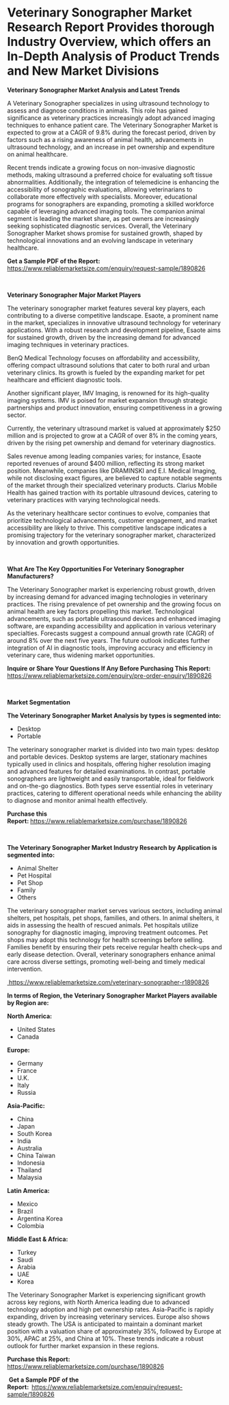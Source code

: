 <p><h1>Veterinary Sonographer Market Research Report Provides thorough Industry Overview, which offers an In-Depth Analysis of Product Trends and New Market Divisions</h1></p><p><strong>Veterinary Sonographer Market Analysis and Latest Trends</strong></p>
<p><p>A Veterinary Sonographer specializes in using ultrasound technology to assess and diagnose conditions in animals. This role has gained significance as veterinary practices increasingly adopt advanced imaging techniques to enhance patient care. The Veterinary Sonographer Market is expected to grow at a CAGR of 9.8% during the forecast period, driven by factors such as a rising awareness of animal health, advancements in ultrasound technology, and an increase in pet ownership and expenditure on animal healthcare. </p><p>Recent trends indicate a growing focus on non-invasive diagnostic methods, making ultrasound a preferred choice for evaluating soft tissue abnormalities. Additionally, the integration of telemedicine is enhancing the accessibility of sonographic evaluations, allowing veterinarians to collaborate more effectively with specialists. Moreover, educational programs for sonographers are expanding, promoting a skilled workforce capable of leveraging advanced imaging tools. The companion animal segment is leading the market share, as pet owners are increasingly seeking sophisticated diagnostic services. Overall, the Veterinary Sonographer Market shows promise for sustained growth, shaped by technological innovations and an evolving landscape in veterinary healthcare.</p></p>
<p><strong>Get a Sample PDF of the Report:&nbsp;</strong> <a href="https://www.reliablemarketsize.com/enquiry/request-sample/1890826?utm_campaign=2782&utm_medium=2&utm_source=Github&utm_content=ia&utm_term=13042025&utm_id=veterinary-sonographer">https://www.reliablemarketsize.com/enquiry/request-sample/1890826</a></p>
<p>&nbsp;</p>
<p><strong>Veterinary Sonographer Major Market Players</strong></p>
<p><p>The veterinary sonographer market features several key players, each contributing to a diverse competitive landscape. Esaote, a prominent name in the market, specializes in innovative ultrasound technology for veterinary applications. With a robust research and development pipeline, Esaote aims for sustained growth, driven by the increasing demand for advanced imaging techniques in veterinary practices.</p><p>BenQ Medical Technology focuses on affordability and accessibility, offering compact ultrasound solutions that cater to both rural and urban veterinary clinics. Its growth is fueled by the expanding market for pet healthcare and efficient diagnostic tools.</p><p>Another significant player, IMV Imaging, is renowned for its high-quality imaging systems. IMV is poised for market expansion through strategic partnerships and product innovation, ensuring competitiveness in a growing sector.</p><p>Currently, the veterinary ultrasound market is valued at approximately $250 million and is projected to grow at a CAGR of over 8% in the coming years, driven by the rising pet ownership and demand for veterinary diagnostics.</p><p>Sales revenue among leading companies varies; for instance, Esaote reported revenues of around $400 million, reflecting its strong market position. Meanwhile, companies like DRAMINSKI and E.I. Medical Imaging, while not disclosing exact figures, are believed to capture notable segments of the market through their specialized veterinary products. Clarius Mobile Health has gained traction with its portable ultrasound devices, catering to veterinary practices with varying technological needs.</p><p>As the veterinary healthcare sector continues to evolve, companies that prioritize technological advancements, customer engagement, and market accessibility are likely to thrive. This competitive landscape indicates a promising trajectory for the veterinary sonographer market, characterized by innovation and growth opportunities.</p></p>
<p>&nbsp;</p>
<p><strong>What Are The Key Opportunities For Veterinary Sonographer Manufacturers?</strong></p>
<p><p>The Veterinary Sonographer market is experiencing robust growth, driven by increasing demand for advanced imaging technologies in veterinary practices. The rising prevalence of pet ownership and the growing focus on animal health are key factors propelling this market. Technological advancements, such as portable ultrasound devices and enhanced imaging software, are expanding accessibility and application in various veterinary specialties. Forecasts suggest a compound annual growth rate (CAGR) of around 8% over the next five years. The future outlook indicates further integration of AI in diagnostic tools, improving accuracy and efficiency in veterinary care, thus widening market opportunities.</p></p>
<p><strong>Inquire or Share Your Questions If Any Before Purchasing This Report:</strong> <a href="https://www.reliablemarketsize.com/enquiry/pre-order-enquiry/1890826?utm_campaign=2782&utm_medium=2&utm_source=Github&utm_content=ia&utm_term=13042025&utm_id=veterinary-sonographer">https://www.reliablemarketsize.com/enquiry/pre-order-enquiry/1890826</a></p>
<p>&nbsp;</p>
<p><strong>Market Segmentation</strong></p>
<p><strong>The Veterinary Sonographer Market Analysis by types is segmented into:</strong></p>
<p><ul><li>Desktop</li><li>Portable</li></ul></p>
<p><p>The veterinary sonographer market is divided into two main types: desktop and portable devices. Desktop systems are larger, stationary machines typically used in clinics and hospitals, offering higher resolution imaging and advanced features for detailed examinations. In contrast, portable sonographers are lightweight and easily transportable, ideal for fieldwork and on-the-go diagnostics. Both types serve essential roles in veterinary practices, catering to different operational needs while enhancing the ability to diagnose and monitor animal health effectively.</p></p>
<p><strong>Purchase this Report:&nbsp;</strong><a href="https://www.reliablemarketsize.com/purchase/1890826?utm_campaign=2782&utm_medium=2&utm_source=Github&utm_content=ia&utm_term=13042025&utm_id=veterinary-sonographer">https://www.reliablemarketsize.com/purchase/1890826</a></p>
<p>&nbsp;</p>
<p><strong>The Veterinary Sonographer Market Industry Research by Application is segmented into:</strong></p>
<p><ul><li>Animal Shelter</li><li>Pet Hospital</li><li>Pet Shop</li><li>Family</li><li>Others</li></ul></p>
<p><p>The veterinary sonographer market serves various sectors, including animal shelters, pet hospitals, pet shops, families, and others. In animal shelters, it aids in assessing the health of rescued animals. Pet hospitals utilize sonography for diagnostic imaging, improving treatment outcomes. Pet shops may adopt this technology for health screenings before selling. Families benefit by ensuring their pets receive regular health check-ups and early disease detection. Overall, veterinary sonographers enhance animal care across diverse settings, promoting well-being and timely medical intervention.</p></p>
<p><a href="https://www.reliablemarketsize.com/veterinary-sonographer-r1890826?utm_campaign=2782&utm_medium=2&utm_source=Github&utm_content=ia&utm_term=13042025&utm_id=veterinary-sonographer">&nbsp;https://www.reliablemarketsize.com/veterinary-sonographer-r1890826</a></p>
<p><strong>In terms of Region, the Veterinary Sonographer Market Players available by Region are:</strong></p>
<p>
    <p> <strong> North America: </strong>
        <ul>
            <li>United States</li>
            <li>Canada</li>
        </ul>
        </p> 
    <p> <strong> Europe: </strong>
        <ul>
            <li>Germany</li>
            <li>France</li>
            <li>U.K.</li>
            <li>Italy</li>
            <li>Russia</li>
        </ul>
        </p> 
    <p> <strong> Asia-Pacific: </strong>
        <ul>
            <li>China</li>
            <li>Japan</li>
            <li>South Korea</li>
            <li>India</li>
            <li>Australia</li>
            <li>China Taiwan</li>
            <li>Indonesia</li>
            <li>Thailand</li>
            <li>Malaysia</li>
        </ul>
        </p> 
    <p> <strong> Latin America: </strong>
        <ul>
            <li>Mexico</li>
            <li>Brazil</li>
            <li>Argentina Korea</li>
            <li>Colombia</li>
        </ul>
        </p> 
    <p> <strong> Middle East & Africa: </strong>
        <ul>
            <li>Turkey</li>
            <li>Saudi</li>
            <li>Arabia</li>
            <li>UAE</li>
            <li>Korea</li>
        </ul>
    </p>
    </p>
<p><p>The Veterinary Sonographer Market is experiencing significant growth across key regions, with North America leading due to advanced technology adoption and high pet ownership rates. Asia-Pacific is rapidly expanding, driven by increasing veterinary services. Europe also shows steady growth. The USA is anticipated to maintain a dominant market position with a valuation share of approximately 35%, followed by Europe at 30%, APAC at 25%, and China at 10%. These trends indicate a robust outlook for further market expansion in these regions.</p></p>
<p><strong>Purchase this Report: </strong><a href="https://www.reliablemarketsize.com/purchase/1890826?utm_campaign=2782&utm_medium=2&utm_source=Github&utm_content=ia&utm_term=13042025&utm_id=veterinary-sonographer">https://www.reliablemarketsize.com/purchase/1890826</a></p>
<p>&nbsp;<strong>Get a Sample PDF of the Report:&nbsp;&nbsp;</strong><a href="https://www.reliablemarketsize.com/enquiry/request-sample/1890826?utm_campaign=2782&utm_medium=2&utm_source=Github&utm_content=ia&utm_term=13042025&utm_id=veterinary-sonographer">https://www.reliablemarketsize.com/enquiry/request-sample/1890826</a></p>
<p><strong></strong></p>
<p><p></p><p></p><p></p></p>